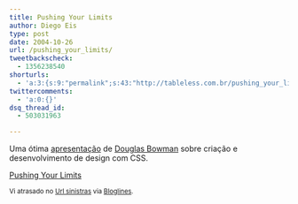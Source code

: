 ```yaml
---
title: Pushing Your Limits
author: Diego Eis
type: post
date: 2004-10-26
url: /pushing_your_limits/
tweetbackscheck:
  - 1356238540
shorturls:
  - 'a:3:{s:9:"permalink";s:43:"http://tableless.com.br/pushing_your_limits";s:7:"tinyurl";s:26:"http://tinyurl.com/3j6g8vq";s:4:"isgd";s:19:"http://is.gd/9pS5Eq";}'
twittercomments:
  - 'a:0:{}'
dsq_thread_id:
  - 503031963

---
```

Uma ótima [apresentação][1] de [Douglas Bowman][2] sobre criação e desenvolvimento de design com CSS.
              
[Pushing Your Limits][1]
              
<small>Vi atrasado no <a href="http://sinistras.aranha.com.br/">Url sinistras</a> via <a href="http://www.bloglines.com">Bloglines</a>.</small>

 [1]: http://stopdesign.com/present/2004/sydney/limits/
 [2]: http://www.stopdesign.com/about/personnel/